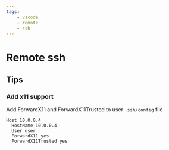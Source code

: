 ```yaml
---
tags:
    - vscode
    - remote
    - ssh
---
```


# Remote ssh

## Tips
### Add x11 support

Add ForwardX11 and ForwardX11Trusted to user `.ssh/config` file

```
Host 10.0.0.4
  HostName 10.0.0.4
  User user
  ForwardX11 yes
  ForwardX11Trusted yes
```